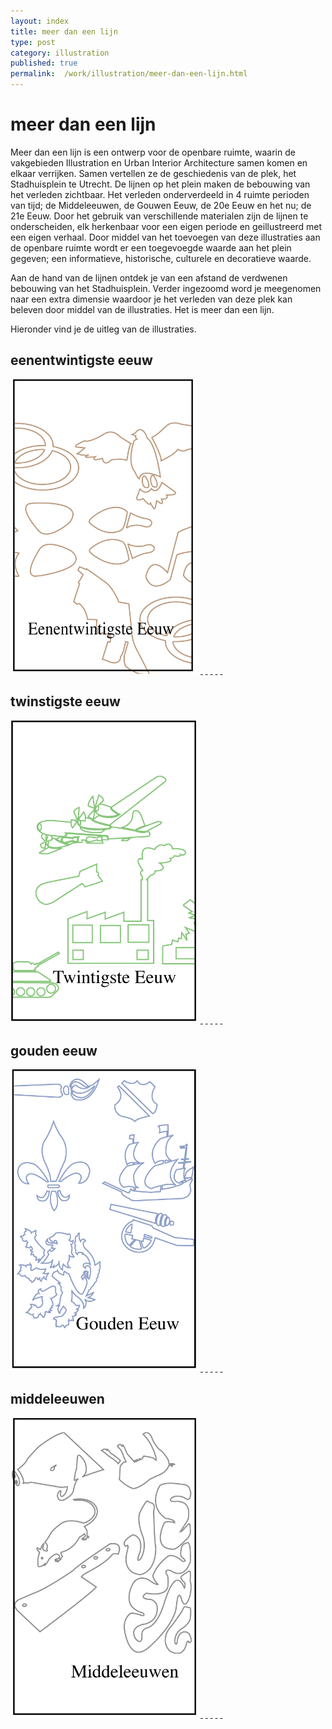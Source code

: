 ```yaml
---
layout: index
title: meer dan een lijn
type: post
category: illustration
published: true
permalink:  /work/illustration/meer-dan-een-lijn.html
---
```

# meer dan een lijn

Meer dan een lijn is een ontwerp voor de openbare ruimte, waarin de vakgebieden Illustration en Urban Interior Architecture samen komen en elkaar verrijken. Samen vertellen ze de geschiedenis van de plek, het Stadhuisplein te Utrecht. De lijnen op het plein maken de bebouwing van het verleden zichtbaar. Het verleden onderverdeeld in 4 ruimte perioden van tijd; de Middeleeuwen, de Gouwen Eeuw, de 20e Eeuw en het nu; de 21e Eeuw. Door het gebruik van verschillende materialen zijn de lijnen te onderscheiden, elk herkenbaar voor een eigen periode en geillustreerd met een eigen verhaal. Door middel van het toevoegen van deze illustraties aan de openbare ruimte wordt er een toegevoegde waarde aan het plein gegeven; een informatieve, historische, culturele en decoratieve waarde. 

Aan de hand van de lijnen ontdek je van een afstand de verdwenen bebouwing van het Stadhuisplein. Verder ingezoomd word je meegenomen naar een extra dimensie waardoor je het verleden van deze plek kan beleven door middel van de illustraties. Het is meer dan een lijn.

Hieronder vind je de uitleg van de illustraties.

## eenentwintigste eeuw
<a href="/img/meerdaneenlijn/21eeuw/cover21.png" rel="lightbox[21eeuw]"><img src="/img/meerdaneenlijn/21eeuw/cover21.png" width="300px" /></a>
<a href="/img/meerdaneenlijn/21eeuw/21-1.png" rel="lightbox[21eeuw]">&nbsp;</a>
<a href="/img/meerdaneenlijn/21eeuw/21-2.png" rel="lightbox[21eeuw]">&nbsp;</a>
<a href="/img/meerdaneenlijn/21eeuw/21-3.png" rel="lightbox[21eeuw]">&nbsp;</a>
<a href="/img/meerdaneenlijn/21eeuw/21-4.png" rel="lightbox[21eeuw]">&nbsp;</a>
<a href="/img/meerdaneenlijn/21eeuw/21-5.png" rel="lightbox[21eeuw]">&nbsp;</a>

## twinstigste eeuw
<a href="/img/meerdaneenlijn/21eeuw/cover20.png" rel="lightbox[20eeuw]"><img src="/img/meerdaneenlijn/20eeuw/cover20.png" width="300px" /></a>
<a href="/img/meerdaneenlijn/20eeuw/20-1.png" rel="lightbox[20eeuw]">&nbsp;</a>
<a href="/img/meerdaneenlijn/20eeuw/20-2.png" rel="lightbox[20eeuw]">&nbsp;</a>
<a href="/img/meerdaneenlijn/20eeuw/20-3.png" rel="lightbox[20eeuw]">&nbsp;</a>
<a href="/img/meerdaneenlijn/20eeuw/20-4.png" rel="lightbox[20eeuw]">&nbsp;</a>
<a href="/img/meerdaneenlijn/20eeuw/20-5.png" rel="lightbox[20eeuw]">&nbsp;</a>
## gouden eeuw

<a href="/img/meerdaneenlijn/goudeneeuw/cover-goud.png" rel="lightbox[gouden]"><img src="/img/meerdaneenlijn/goudeneeuw/cover-goud.png" width="300px" /></a>
<a href="/img/meerdaneenlijn/goudeneeuw/goud-1.png" rel="lightbox[gouden]">&nbsp;</a>
<a href="/img/meerdaneenlijn/goudeneeuw/goud-2.png" rel="lightbox[gouden]">&nbsp;</a>
<a href="/img/meerdaneenlijn/goudeneeuw/goud-3.png" rel="lightbox[gouden]">&nbsp;</a>
<a href="/img/meerdaneenlijn/goudeneeuw/goud-4.png" rel="lightbox[gouden]">&nbsp;</a>
<a href="/img/meerdaneenlijn/goudeneeuw/goud-5.png" rel="lightbox[gouden]">&nbsp;</a>

## middeleeuwen

<a href="/img/meerdaneenlijn/middeleeuwen/covermiddel.png" rel="lightbox[middel]"><img src="/img/meerdaneenlijn/middeleeuwen/covermiddel.png" width="300px" /></a>
<a href="/img/meerdaneenlijn/middeleeuwen/middel-1.png" rel="lightbox[middel]">&nbsp;</a>
<a href="/img/meerdaneenlijn/middeleeuwen/middel-2.png" rel="lightbox[middel]">&nbsp;</a>
<a href="/img/meerdaneenlijn/middeleeuwen/middel-3.png" rel="lightbox[middel]">&nbsp;</a>
<a href="/img/meerdaneenlijn/middeleeuwen/middel-4.png" rel="lightbox[middel]">&nbsp;</a>
<a href="/img/meerdaneenlijn/middeleeuwen/middel-5.png" rel="lightbox[middel]">&nbsp;</a>
